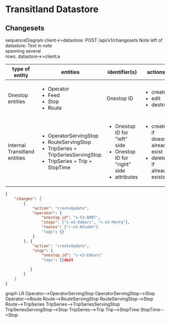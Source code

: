 # Transitland Datastore



## Changesets

<div class="mermaid">
  sequenceDiagram
    client->>datastore: POST /api/v1/changesets
    Note left of datastore: Text in note<br/>spanning several<br/>rows.
    datastore->>client:a
</div>


type of entity | entities | identifier(s) | actions
-------------- | ------- | ------------- | -------
Onestop entities | <ul><li>Operator</li><li>Feed</li><li>Stop</li><li>Route</li></ul> | Onestop ID  | <ul><li>create</li><li>edit</li><li>destroy</li></ul>
internal Transitland entities | <ul><li>OperatorServingStop</li><li>RouteServingStop</li><li>TripSeries + TripSeriesServingStop</li><li>TripSeries + Trip + StopTime</li></ul> | <ul><li>Onestop ID for "left" side</li><li>Onestop ID for "right" side</li><li>attributes</li></ul> | <ul><li>create if doesn't already exist</li><li>delete if already exists</li></ul>	

````json
{
    "changes": [
        {
            "action": "createUpdate",
            "operator": {
                "onestop_id": "o-53-BART",
                "stops": ["s-e3-Embarc", "s-e3-Montg"],
                "routes": ["r-e3-NJudah"]
                "tags": {}
            }
        }, {
            "action": "createUpdate",
            "stop": {
                "onestop_id": "s-e3-Embarc"
                "tags": {}doit
                
           }
        }
    ]
}
````


<script src="https://cdn.rawgit.com/knsv/mermaid/0.3.3/dist/mermaid.full.js"></script>

<div class="mermaid">
  graph LR
    Operator-->OperatorServingStop
    OperatorServingStop-->Stop
    Operator-->Route
    Route-->RouteServingStop
    RouteServingStop-->Stop
    Route-->TripSeries
    TripSeries-->TripSeriesServingStop
    TripSeriesServingStop-->Stop
    TripSeries-->Trip
    Trip-->StopTime
    StopTime-->Stop
</div>
